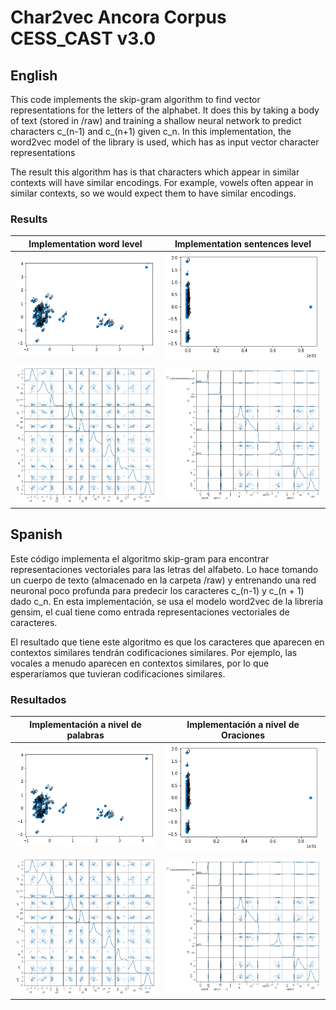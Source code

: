 # Char2vec Ancora Corpus CESS_CAST v3.0

## English

This code implements the skip-gram algorithm to find vector representations for the letters of the alphabet. It does this by taking a body of text (stored in /raw) and training a shallow neural network to predict characters c_(n-1) and c_(n+1) given c_n. In this implementation, the word2vec model of the library is used, which has as input vector character representations

The result this algorithm has is that characters which appear in similar contexts will have similar encodings. For example, vowels often appear in similar contexts, so we would expect them to have similar encodings.

### Results

| Implementation word level               | Implementation sentences level           |
| :----:                                  | :----:                                   |
| ![Cluster character 1](/img/emb1.png)   | ![Cluster character 2](/img/emb2.png)    |
| ![Multidim.Rep. 1](/img/emb1-multi.png) | ![Multidim. Rep. 2](/img/emb2-multi.png) |


## Spanish

Este código implementa el algoritmo skip-gram para encontrar representaciones vectoriales para las letras del alfabeto. Lo hace tomando un cuerpo de texto (almacenado en la carpeta /raw) y entrenando una red neuronal poco profunda para predecir los caracteres c_(n-1) y c_(n + 1) dado c_n. En esta implementación, se usa el modelo word2vec de la librería gensim, el cual tiene como entrada representaciones vectoriales de caracteres.

El resultado que tiene este algoritmo es que los caracteres que aparecen en contextos similares tendrán codificaciones similares. Por ejemplo, las vocales a menudo aparecen en contextos similares, por lo que esperaríamos que tuvieran codificaciones similares.

### Resultados

| Implementación a nivel de palabras          | Implementación a nivel de Oraciones      |
| :----:                                      | :----:                                   |
| ![Cluster Caracteres 1](/img/emb1.png)      | ![Cluster Caracteres 2](/img/emb2.png)   |
| ![Rep. Multidim. 1](/img/emb1-multi.png)    | ![Rep. Multidim. 2](/img/emb2-multi.png) |
